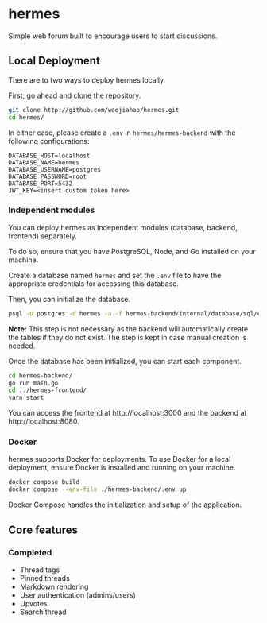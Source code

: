 # hermes

Simple web forum built to encourage users to start discussions.

## Local Deployment

There are to two ways to deploy hermes locally.

First, go ahead and clone the repository.

```bash
git clone http://github.com/woojiahao/hermes.git
cd hermes/
```

In either case, please create a `.env` in `hermes/hermes-backend` with the following configurations:

```env
DATABASE_HOST=localhost
DATABASE_NAME=hermes
DATABASE_USERNAME=postgres
DATABASE_PASSWORD=root
DATABASE_PORT=5432
JWT_KEY=<insert custom token here>
```

### Independent modules

You can deploy hermes as independent modules (database, backend, frontend) separately.

To do so, ensure that you have PostgreSQL, Node, and Go installed on your machine.

Create a database named `hermes` and set the `.env` file to have the appropriate credentials for accessing this database.

Then, you can initialize the database.

```bash
psql -U postgres -d hermes -a -f hermes-backend/internal/database/sql/create.sql
```

**Note:** This step is not necessary as the backend will automatically create the tables if they do not exist. The step
is kept in case manual creation is needed.

Once the database has been initialized, you can start each component.

```bash
cd hermes-backend/
go run main.go
cd ../hermes-frontend/
yarn start
```

You can access the frontend at http://localhost:3000 and the backend at http://localhost:8080.

### Docker

hermes supports Docker for deployments. To use Docker for a local deployment, ensure Docker is installed and running on your machine.

```bash
docker compose build
docker compose --env-file ./hermes-backend/.env up
```

Docker Compose handles the initialization and setup of the application.

## Core features

### Completed

- Thread tags
- Pinned threads
- Markdown rendering
- User authentication (admins/users)
- Upvotes
- Search thread

